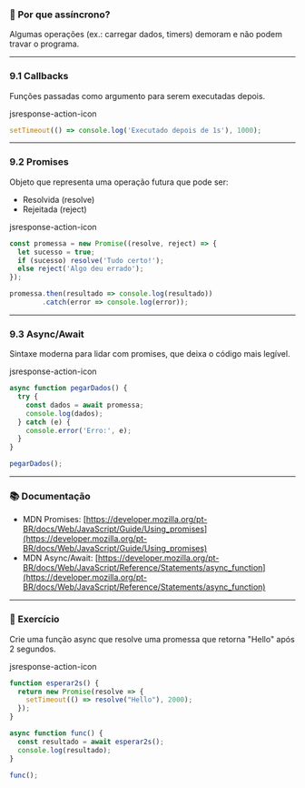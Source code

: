 ### 📌 Por que assíncrono?

Algumas operações (ex.: carregar dados, timers) demoram e não podem travar o programa.

---

### 9.1 Callbacks

Funções passadas como argumento para serem executadas depois.

jsresponse-action-icon

```js
setTimeout(() => console.log('Executado depois de 1s'), 1000);
```

---

### 9.2 Promises

Objeto que representa uma operação futura que pode ser:

- Resolvida (resolve)
- Rejeitada (reject)

jsresponse-action-icon

```js
const promessa = new Promise((resolve, reject) => {
  let sucesso = true;
  if (sucesso) resolve('Tudo certo!');
  else reject('Algo deu errado');
});

promessa.then(resultado => console.log(resultado))
        .catch(error => console.log(error));
```

---

### 9.3 Async/Await

Sintaxe moderna para lidar com promises, que deixa o código mais legível.

jsresponse-action-icon

```js
async function pegarDados() {
  try {
    const dados = await promessa;
    console.log(dados);
  } catch (e) {
    console.error('Erro:', e);
  }
}

pegarDados();
```

---

### 📚 Documentação

- MDN Promises: [https://developer.mozilla.org/pt-BR/docs/Web/JavaScript/Guide/Using_promises](https://developer.mozilla.org/pt-BR/docs/Web/JavaScript/Guide/Using_promises)
- MDN Async/Await: [https://developer.mozilla.org/pt-BR/docs/Web/JavaScript/Reference/Statements/async_function](https://developer.mozilla.org/pt-BR/docs/Web/JavaScript/Reference/Statements/async_function)

---

### 🧩 Exercício

Crie uma função async que resolve uma promessa que retorna "Hello" após 2 segundos.

jsresponse-action-icon

```js
function esperar2s() {
  return new Promise(resolve => {
    setTimeout(() => resolve("Hello"), 2000);
  });
}

async function func() {
  const resultado = await esperar2s();
  console.log(resultado);
}

func();
```